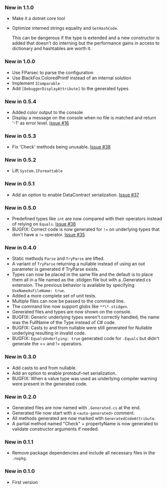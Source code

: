 ### New in 1.1.0

* Make it a dotnet core tool
* Optimize interned strings equality and `GetHashCode`.

  This can be dangerous if the type is extended and a new constructor is added that doesn't
  do interning but the performance gains in access to dictionary and hashtables are worth it.

### New in 1.0.0

* Use FParsec to parse the configuration
* Use BlackFox.ColoredPrintf instead of an internal solution
* Implement `IComparable`
* Add `[DebuggerDisplayAttribute]` to the generated types

### New in 0.5.4
* Added color output to the console
* Display a message on the console when no file is matched and return '-1' as error level.
 [Issue #16](https://github.com/vbfox/stidgen/issues/16)

### New in 0.5.3
* Fix 'Check' methods being unusable.
  [Issue #38](https://github.com/vbfox/stidgen/issues/38)

### New in 0.5.2
* Lift `System.IFormattable`

### New in 0.5.1
* Add an option to enable DataContract serialization.
  [Issue #37](https://github.com/vbfox/stidgen/issues/37)

### New in 0.5.0
* Predefined types like `int` are now compared with their operators instead
  of relying on `Equals`.
  [Issue #36](https://github.com/vbfox/stidgen/issues/36)
* BUGFIX: Correct code is now generated for `!=` on underlying types that
  don't have a `!=` operator.
  [Issue #35](https://github.com/vbfox/stidgen/issues/35)

### New in 0.4.0
* Static methods `Parse` and `TryParse` are lifted.
* A variant of `TryParse` returning a nullable instead of using an out
  parameter is generated if TryParse exists.
* Types can now be placed in the same file and the default is to place them
  all in a file named as the .stidgen file but with a .Generated.cs extension.
  The previous behavior is available by specifying `UseNameAsFileName: true`.
* Added a more complete set of unit tests.
* Multiple files can now be passed to the command line.
* The command line now support globs like `**\*.stidgen`.
* Generated files and types are now shown on the console.
* BUGFIX: Generic underlying types weren't correctly handled, the name was
  the FullName of the Type instead of C# code.
* BUGFIX: Casts to and from nullable were still generated for Nullable<T>
  underlying resulting in invalid code.
* BUGFIX: `EqualsUnderlying: true` generated code for `.Equals` but didn't
  generate the == and != operators.

### New in 0.3.0
* Add casts to and from nullable.
* Add an option to enable protobuf-net serialization.
* BUGFIX: When a value type was used as underlying compiler warning were
  present in the generated code.

### New in 0.2.0
* Generated files are now named with `.Generated.cs` at the end.
* Generated file now start with a `<auto-generated>` comment.
* All methods generated are now marked with `GeneratedCodeAttribute`.
* A partial method named "Check" + propertyName is now generated to validate
  constructor arguments if needed.

### New in 0.1.1
* Remove package dependencies and include all necessary files in the `.nupkg`.

### New in 0.1.0
* First version
